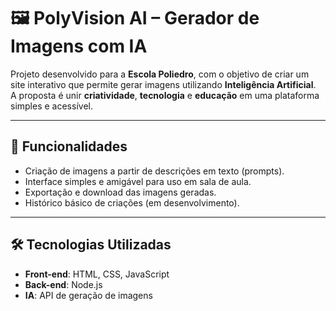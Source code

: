 # 🖼️ PolyVision AI – Gerador de Imagens com IA

Projeto desenvolvido para a **Escola Poliedro**, com o objetivo de criar um site interativo que permite gerar imagens utilizando **Inteligência Artificial**.  
A proposta é unir **criatividade**, **tecnologia** e **educação** em uma plataforma simples e acessível.

---

## 🚀 Funcionalidades

- Criação de imagens a partir de descrições em texto (prompts).
- Interface simples e amigável para uso em sala de aula.
- Exportação e download das imagens geradas.
- Histórico básico de criações (em desenvolvimento).

---

## 🛠️ Tecnologias Utilizadas

- **Front-end**: HTML, CSS, JavaScript  
- **Back-end**: Node.js
- **IA**: API de geração de imagens

